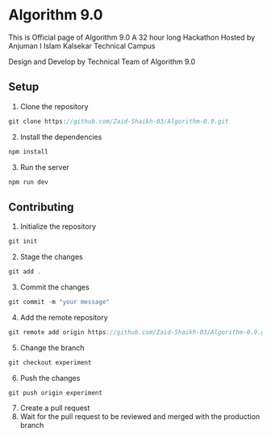 # Algorithm 9.0
<p>This is Official page of  Algorithm 9.0 A 32 hour long Hackathon Hosted by Anjuman I Islam Kalsekar Technical Campus</p>
Design and Develop by Technical Team of Algorithm 9.0


## Setup
1. Clone the repository
```js
git clone https://github.com/Zaid-Shaikh-03/Algorithm-0.9.git
```
2. Install the dependencies
```js
npm install
```
3. Run the server
```js
npm run dev
```

## Contributing
1. Initialize the repository
```js
git init
```
2. Stage the changes
```js
git add .
```
3. Commit the changes
```js
git commit -m "your message"
```
4. Add the remote repository
```js
git remote add origin https://github.com/Zaid-Shaikh-03/Algorithm-0.9.git
```
5. Change the branch
```js
git checkout experiment
```
6. Push the changes
```js
git push origin experiment
```
7. Create a pull request
8. Wait for the pull request to be reviewed and merged with the production branch

